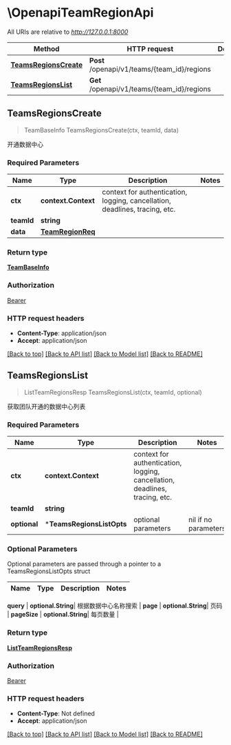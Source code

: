 # \OpenapiTeamRegionApi

All URIs are relative to *http://127.0.0.1:8000*

Method | HTTP request | Description
------------- | ------------- | -------------
[**TeamsRegionsCreate**](OpenapiTeamRegionApi.md#TeamsRegionsCreate) | **Post** /openapi/v1/teams/{team_id}/regions | 
[**TeamsRegionsList**](OpenapiTeamRegionApi.md#TeamsRegionsList) | **Get** /openapi/v1/teams/{team_id}/regions | 



## TeamsRegionsCreate

> TeamBaseInfo TeamsRegionsCreate(ctx, teamId, data)



开通数据中心

### Required Parameters


Name | Type | Description  | Notes
------------- | ------------- | ------------- | -------------
**ctx** | **context.Context** | context for authentication, logging, cancellation, deadlines, tracing, etc.
**teamId** | **string**|  | 
**data** | [**TeamRegionReq**](TeamRegionReq.md)|  | 

### Return type

[**TeamBaseInfo**](TeamBaseInfo.md)

### Authorization

[Bearer](../README.md#Bearer)

### HTTP request headers

- **Content-Type**: application/json
- **Accept**: application/json

[[Back to top]](#) [[Back to API list]](../README.md#documentation-for-api-endpoints)
[[Back to Model list]](../README.md#documentation-for-models)
[[Back to README]](../README.md)


## TeamsRegionsList

> ListTeamRegionsResp TeamsRegionsList(ctx, teamId, optional)



获取团队开通的数据中心列表

### Required Parameters


Name | Type | Description  | Notes
------------- | ------------- | ------------- | -------------
**ctx** | **context.Context** | context for authentication, logging, cancellation, deadlines, tracing, etc.
**teamId** | **string**|  | 
 **optional** | ***TeamsRegionsListOpts** | optional parameters | nil if no parameters

### Optional Parameters

Optional parameters are passed through a pointer to a TeamsRegionsListOpts struct


Name | Type | Description  | Notes
------------- | ------------- | ------------- | -------------

 **query** | **optional.String**| 根据数据中心名称搜索 | 
 **page** | **optional.String**| 页码 | 
 **pageSize** | **optional.String**| 每页数量 | 

### Return type

[**ListTeamRegionsResp**](ListTeamRegionsResp.md)

### Authorization

[Bearer](../README.md#Bearer)

### HTTP request headers

- **Content-Type**: Not defined
- **Accept**: application/json

[[Back to top]](#) [[Back to API list]](../README.md#documentation-for-api-endpoints)
[[Back to Model list]](../README.md#documentation-for-models)
[[Back to README]](../README.md)

